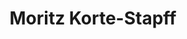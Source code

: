 ---
# Display name
title: Moritz Korte-Stapff

# Full name (for SEO)
first_name: Moritz
last_name: Korte-Stapff

# Is this the primary user of the site?
superuser: true

# Highlight the author in author lists? (true/false)
highlight_name: false

# Role/position/tagline
role: Statistician

# Organizations/Affiliations to display in Biography blox
organizations:
  - name: University of Michigan

# Social network links
# Need to use another icon? Simply download the SVG icon to your `assets/media/icons/` folder.
profiles:
  - icon: at-symbol
    url: 'mailto:kortest@umich.edu'
    label: E-mail Me
  - icon: brands/github
    url: https://github.com/kortest
  - icon: brands/linkedin
    url: https://www.linkedin.com/in/moritz-korte-stapff-9922872b7/
  - icon: academicons/orcid
    url: https://orcid.org/0009-0009-0078-1517

interests:
  - Statistics
  - Stochastic Processes
  - Machine Learning
  - Time Series Data

education:
  - area: PhD Statistics
    institution: University of Michigan
    date_start: 2019-09-01
    date_end: 2024-09-17
    summary: |
      Thesis containing papers on theoretical results on covariance estimation for stochastic processes and an application to oceanographic data in the Southern ocean.
  - area: MSc Mathematics
    institution: University of Copenhagen
    date_start: 2015-09-01
    date_end: 2017-08-31
    summary: |
      Thesis on simulation of max-stable random fields via point-process representations.
  - area: BSc Mathematics
    institution: Eberhard Karls Universität Tübingen
    date_start: 2011-10-01
    date_end: 2015-03-31

work:
  - position: Research Analyst
    company_name: European Central Bank
    company_url: ''
    company_logo: ''
    date_start: 2017-09-01
    date_end: 2019-07-31
    summary: |
      Responsibilities include:
      - lorem ipsum dolor sit amet, consectetur adipiscing elit
      - lorem ipsum dolor sit amet, consectetur adipiscing elit
      - lorem ipsum dolor sit amet, consectetur adipiscing elit
  - position: Intern
    company_name: European Space Agency
    company_url: ''
    company_logo: ''
    date_start: 2015-03-01
    date_end: 2015-07-31
    summary: |
      Responsibilities include:
      - Implementation of novel outlier detection algorithms in Java.
      - Research and development of novel algorithms for outlier detection in time series data.
      - Model validation on internal ESA data.

# Awards.
#   Add/remove as many awards below as you like.
#   Only `title`, `awarder`, and `date` are required.
#   Begin multi-line `summary` with YAML's `|` or `|2-` multi-line prefix and indent 2 spaces below.
awards:
  - title: Outstanding Graduate Student Instructor
    date: 2021-05-01
    awarder: Department of Statistics, University of Michigan
---